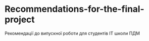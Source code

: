 # Recommendations-for-the-final-project
Рекомендації до випускної роботи для студентів ІТ школи ПДМ
